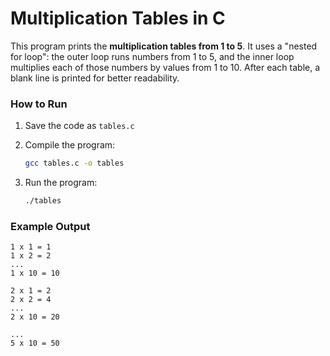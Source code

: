 
# Multiplication Tables in C

This program prints the **multiplication tables from 1 to 5**.
It uses a "nested for loop": the outer loop runs numbers from 1 to 5, and the inner loop multiplies each of those numbers by values from 1 to 10. After each table, a blank line is printed for better readability.

### How to Run

1. Save the code as `tables.c`
2. Compile the program:

   ```bash
   gcc tables.c -o tables
   ```
3. Run the program:

   ```bash
   ./tables
   ```

### Example Output

```
1 x 1 = 1
1 x 2 = 2
...
1 x 10 = 10

2 x 1 = 2
2 x 2 = 4
...
2 x 10 = 20

...
5 x 10 = 50
